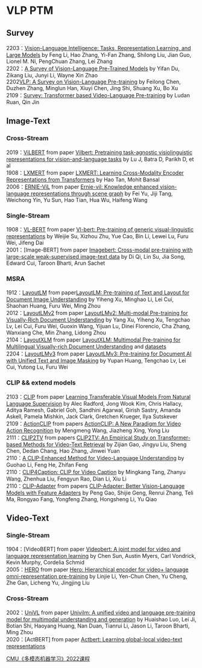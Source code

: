 # VLP PTM
## Survey
2203：[Vision-Language Intelligence: Tasks, Representation Learning, and Large Models](https://arxiv.org/abs/2203.01922.pdf) by Feng Li, Hao Zhang, Yi-Fan Zhang, Shilong Liu, Jian Guo, Lionel M. Ni, PengChuan Zhang, Lei Zhang  
2202：[A Survey of Vision-Language Pre-Trained Models](https://arxiv.org/abs/2202.10936.pdf) by Yifan Du, Zikang Liu, Junyi Li, Wayne Xin Zhao  
2202[VLP: A Survey on Vision-Language Pre-training](https://arxiv.org/abs/2202.09061.pdf) by Feilong Chen, Duzhen Zhang, Minglun Han, Xiuyi Chen, Jing Shi, Shuang Xu, Bo Xu  
2109：[Survey: Transformer based Video-Language Pre-training](https://arxiv.org/abs/2109.09920.pdf) by Ludan Ruan, Qin Jin  

## Image-Text
### Cross-Stream
2019：[ViLBERT](https://github.com/facebookresearch/vilbert-multi-task ) from paper [Vilbert: Pretraining task-agnostic visiolinguistic representations for vision-and-language tasks](https://proceedings.neurips.cc/paper/2019/file/c74d97b01eae257e44aa9d5bade97baf-Paper.pdf) by Lu J, Batra D, Parikh D, et al  
1908：[LXMERT](https://github.com/airsplay/lxmert) from paper [LXMERT: Learning Cross-Modality Encoder Representations from Transformers](https://arxiv.org/pdf/1908.07490) by Hao Tan, Mohit Bansal    
2006：[ERNIE-ViL]() from paper [Ernie-vil: Knowledge enhanced vision-language representations through scene graph](https://arxiv.org/abs/2006.16934) by Fei Yu, Jiji Tang, Weichong Yin, Yu Sun, Hao Tian, Hua Wu, Haifeng Wang    
### Single-Stream
1908：[VL-BERT](https://github.com/jackroos/VL-BERT) from paper [Vl-bert: Pre-training of generic visual-linguistic representations](https://arxiv.org/abs/1908.08530v3) by Weijie Su, Xizhou Zhu, Yue Cao, Bin Li, Lewei Lu, Furu Wei, Jifeng Dai    
2001：[Image-BERT] from paper [Imagebert: Cross-modal pre-training with large-scale weak-supervised image-text data](https://arxiv.org/abs/2001.07966v1) by Di Qi, Lin Su, Jia Song, Edward Cui, Taroon Bharti, Arun Sachet   
### MSRA
1912：[LayoutLM](https://github.com/microsoft/unilm/tree/master/layoutlm) from paper[LayoutLM: Pre-training of Text and Layout for Document Image Understanding](https://arxiv.org/abs/1912.13318) by Yiheng Xu, Minghao Li, Lei Cui, Shaohan Huang, Furu Wei, Ming Zhou  
2012：[LayoutLMv2]( https://aka.ms/layoutlmv2) from paper [LayoutLMv2: Multi-modal Pre-training for Visually-Rich Document Understanding](https://arxiv.org/abs/2012.14740) by Yang Xu, Yiheng Xu, Tengchao Lv, Lei Cui, Furu Wei, Guoxin Wang, Yijuan Lu, Dinei Florencio, Cha Zhang, Wanxiang Che, Min Zhang, Lidong Zhou  
2104：[LayoutXLM](https://aka.ms/layoutxlm) from paper [LayoutXLM: Multimodal Pre-training for Multilingual Visually-rich Document Understanding](https://arxiv.org/pdf/2104.08836.pdf) and [datasets](https://github.com/doc-analysis/XFUN)  
2204：[LayoutLMv3](https://arxiv.org/abs/2204.08387) from paper [LayoutLMv3: Pre-training for Document AI with Unified Text and Image Masking](https://arxiv.org/abs/2204.08387) by Yupan Huang, Tengchao Lv, Lei Cui, Yutong Lu, Furu Wei  

### CLIP && extend models
2103：[CLIP](https://github.com/OpenAI/CLIP) from paper [Learning Transferable Visual Models From Natural Language Supervision](https://arxiv.org/abs/2103.00020) by Alec Radford, Jong Wook Kim, Chris Hallacy, Aditya Ramesh, Gabriel Goh, Sandhini Agarwal, Girish Sastry, Amanda Askell, Pamela Mishkin, Jack Clark, Gretchen Krueger, Ilya Sutskever  
2109：[ActionCLIP](https://github.com/sallymmx/ActionCLIP) from papers [ActionCLIP: A New Paradigm for Video Action Recognition](https://arxiv.org/abs/2109.08472) by Mengmeng Wang, Jiazheng Xing, Yong Liu  
2111：[CLIP2TV]() from papers [CLIP2TV: An Empirical Study on Transformer-based Methods for Video-Text Retrieval](https://arxiv.org/abs/2111.05610) by Zijian Gao, Jingyu Liu, Sheng Chen, Dedan Chang, Hao Zhang, Jinwei Yuan  
2110：[A CLIP-Enhanced Method for Video-Language Understanding](https://arxiv.org/abs/2110.07137) by Guohao Li, Feng He, Zhifan Feng  
2110：[CLIP4Caption: CLIP for Video Caption](https://arxiv.org/abs/2110.06615) by Mingkang Tang, Zhanyu Wang, Zhenhua Liu, Fengyun Rao, Dian Li, Xiu Li  
2110：[CLIP-Adapter](https://github.com/gaopengcuhk/clip-adapter) from papers [CLIP-Adapter: Better Vision-Language Models with Feature Adapters](https://arxiv.org/pdf/2110.04544) by Peng Gao, Shijie Geng, Renrui Zhang, Teli Ma, Rongyao Fang, Yongfeng Zhang, Hongsheng Li, Yu Qiao  
## Video-Text
### Single-Stream
1904：[VideoBERT] from paper [Videobert: A joint model for video and language representation learning](https://arxiv.org/abs/1904.01766v2) by Chen Sun, Austin Myers, Carl Vondrick, Kevin Murphy, Cordelia Schmid    
2005：[HERO](https://github.com/linjieli222/HERO) from paper [Hero: Hierarchical encoder for video+ language omni-representation pre-training](https://arxiv.org/abs/2005.00200) by Linjie Li, Yen-Chun Chen, Yu Cheng, Zhe Gan, Licheng Yu, Jingjing Liu
### Cross-Stream
2002：[UniVL](https://github.com/microsoft/UniVL) from paper [Univilm: A unified video and language pre-training model for multimodal understanding and generation](https://arxiv.org/abs/2002.06353) by Huaishao Luo, Lei Ji, Botian Shi, Haoyang Huang, Nan Duan, Tianrui Li, Jason Li, Taroon Bharti, Ming Zhou    
2020：[ActBERT] from paper [Actbert: Learning global-local video-text representations](http://openaccess.thecvf.com/content_CVPR_2020/papers/Zhu_ActBERT_Learning_Global-Local_Video-Text_Representations_CVPR_2020_paper.pdf)    
    

[CMU《多模态机器学习》2022课程](https://cmu-multicomp-lab.github.io/adv-mmml-course/spring2022/schedule/)  

















